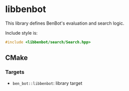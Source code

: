 # libbenbot

This library defines BenBot's evaluation and search logic.

Include style is:
```cpp
#include <libbenbot/search/Search.hpp>
```

## CMake

### Targets

* `ben_bot::libbenbot`: library target
